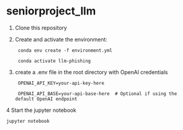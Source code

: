 # seniorproject_llm
1. Clone this repository


2. Create and activate the environment:

        conda env create -f environment.yml

        conda activate llm-phishing

3. create a .env file in the root directory with OpenAI credentials

        OPENAI_API_KEY=your-api-key-here

        OPENAI_API_BASE=your-api-base-here  # Optional if using the default OpenAI endpoint

4 Start the jupyter notebook

    jupyter notebook

